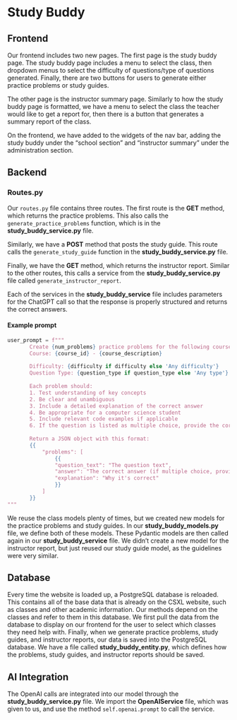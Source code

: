 # Study Buddy

## Frontend
Our frontend includes two new pages. The first page is the study buddy page. The study buddy page includes a menu to select the class, then dropdown menus to select the difficulty of questions/type of questions generated. Finally, there are two buttons for users to generate either practice problems or study guides.  

The other page is the instructor summary page. Similarly to how the study buddy page is formatted, we have a menu to select the class the teacher would like to get a report for, then there is a button that generates a summary report of the class.  

On the frontend, we have added to the widgets of the nav bar, adding the study buddy under the “school section” and “instructor summary” under the administration section.

## Backend

### Routes.py
Our `routes.py` file contains three routes. The first route is the **GET** method, which returns the practice problems. This also calls the `generate_practice_problems` function, which is in the **study_buddy_service.py** file.  

Similarly, we have a **POST** method that posts the study guide. This route calls the `generate_study_guide` function in the **study_buddy_service.py** file.  

Finally, we have the **GET** method, which returns the instructor report. Similar to the other routes, this calls a service from the **study_buddy_service.py** file called `generate_instructor_report`.  

Each of the services in the **study_buddy_service** file includes parameters for the ChatGPT call so that the response is properly structured and returns the correct answers.

#### Example prompt
```python
user_prompt = f"""
       Create {num_problems} practice problems for the following course:
       Course: {course_id} - {course_description}
      
       Difficulty: {difficulty if difficulty else 'Any difficulty'}
       Question Type: {question_type if question_type else 'Any type'}
      
       Each problem should:
       1. Test understanding of key concepts
       2. Be clear and unambiguous
       3. Include a detailed explanation of the correct answer
       4. Be appropriate for a computer science student
       5. Include relevant code examples if applicable
       6. If the question is listed as multiple choice, provide the correct answer and the incorrect answers.
      
       Return a JSON object with this format:
       {{
           "problems": [
               {{
               "question_text": "The question text",
               "answer": "The correct answer (if multiple choice, provide the correct answer and the incorrect answers, clearly indicated as such)",
               "explanation": "Why it's correct"
               }}
           ]
       }}
"""
```

We reuse the class models plenty of times, but we created new models for the practice problems and study guides. In our **study_buddy_models.py** file, we define both of these models. These Pydantic models are then called again in our **study_buddy_service** file. We didn’t create a new model for the instructor report, but just reused our study guide model, as the guidelines were very similar.

## Database
Every time the website is loaded up, a PostgreSQL database is reloaded. This contains all of the base data that is already on the CSXL website, such as classes and other academic information. Our methods depend on the classes and refer to them in this database. We first pull the data from the database to display on our frontend for the user to select which classes they need help with. Finally, when we generate practice problems, study guides, and instructor reports, our data is saved into the PostgreSQL database. We have a file called **study_buddy_entity.py**, which defines how the problems, study guides, and instructor reports should be saved.

## AI Integration
The OpenAI calls are integrated into our model through the **study_buddy_service.py** file. We import the **OpenAIService** file, which was given to us, and use the method `self.openai.prompt` to call the service.

